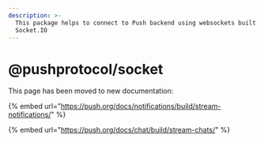 ```yaml
---
description: >-
  This package helps to connect to Push backend using websockets built on top of
  Socket.IO
---
```


# @pushprotocol/socket

This page has been moved to new documentation:

{% embed url="https://push.org/docs/notifications/build/stream-notifications/" %}

{% embed url="https://push.org/docs/chat/build/stream-chats/" %}
